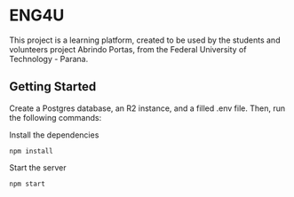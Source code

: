 # ENG4U

This project is a learning platform, created to be used by the students and volunteers
project Abrindo Portas, from the Federal University of Technology - Parana.

## Getting Started

Create a Postgres database, an R2 instance, and a filled .env file. Then, run the following commands:

Install the dependencies

```
npm install
```

Start the server

```
npm start
```
